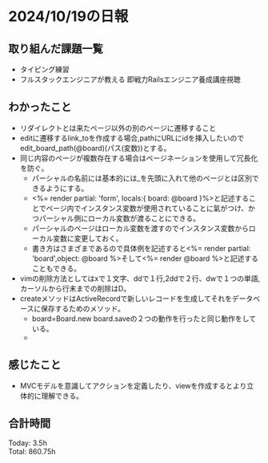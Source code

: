 # 2024/10/19の日報
## 取り組んだ課題一覧
* タイピング練習
* フルスタックエンジニアが教える 即戦力Railsエンジニア養成講座視聴
## わかったこと
* リダイレクトとは来たページ以外の別のページに遷移すること
* editに遷移するlink_toを作成する場合,pathにURLにidを挿入したいのでedit_board_path(@board)(パス(変数))とする。
* 同じ内容のページが複数存在する場合はページネーションを使用して冗長化を防ぐ。
    *  パーシャルの名前には基本的には_を先頭に入れて他のページとは区別できるようにする。
    *  <%= render partial: 'form', locals:{ board: @board }%>と記述することでページ内でインスタンス変数が使用されていることに氣がつけ、かつパーシャル側にローカル変数が渡ることにできる。
    *  パーシャルのページはローカル変数を渡すのでインスタンス変数からローカル変数に変更しておく。
    *  書き方はさまざまであるので具体例を記述すると<%= render partial: 'board',object: @board %>そして<%= render @board %>と記述することもできる。
*  vimの削除方法としてはxで１文字、ddで１行,2ddで２行、dwで１つの単語,カーソルから行末までの削除はD。
*  createメソッドはActiveRecordで新しいレコードを生成してそれをデータベースに保存するためのメソッド。
   *   board=Board.new board.saveの２つの動作を行ったと同じ動作をしている。
   *              
## 感じたこと
*  MVCモデルを意識してアクションを定義したり、viewを作成するとより立体的に理解できる。
## 合計時間  
Today: 3.5h<br>
Total: 860.75h
